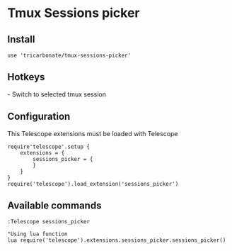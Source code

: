 # Tmux Sessions picker

## Install
```
use 'tricarbonate/tmux-sessions-picker'
```

## Hotkeys
<CR> - Switch to selected tmux session


## Configuration
This Telescope extensions must be loaded with Telescope
```
require'telescope'.setup {
    extensions = {
        sessions_picker = {
        }
    }
}
require('telescope').load_extension('sessions_picker')
```


## Available commands
```
:Telescope sessions_picker

"Using lua function
lua require('telescope').extensions.sessions_picker.sessions_picker()
```
